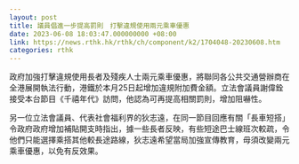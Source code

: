 ```yaml
---
layout: post
title: 議員倡進一步提高罰則　打擊違規使用兩元乘車優惠
date: 2023-06-08 18:03:47.000000000 +08:00
link: https://news.rthk.hk/rthk/ch/component/k2/1704048-20230608.htm
categories: rthk
---
```


政府加強打擊違規使用長者及殘疾人士兩元乘車優惠，將聯同各公共交通營辦商在全港展開執法行動，港鐵於本月25日起增加違規附加費金額。立法會議員謝偉銓接受本台節目《千禧年代》訪問，他認為可再提高相關罰則，增加阻嚇性。

另一位立法會議員、代表社會福利界的狄志遠，在同一節目回應有關「長車短搭」令政府政府增加補貼開支時指出，據一些長者反映，有些短途巴士線班次較疏，令他們只能選擇乘搭其他較長途路線，狄志遠希望當局加強宣傳教育，毋須改變兩元乘車優惠，以免有反效果。
